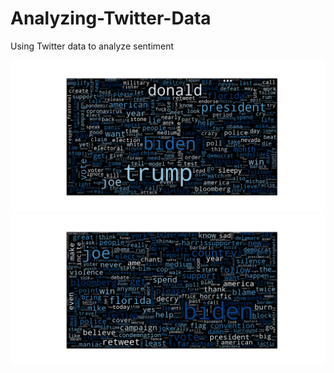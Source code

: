 # Analyzing-Twitter-Data
Using Twitter data to analyze sentiment 

![Trump Word Cloud](trumpWordcloud.png)
![Biden Word Cloud](bidenWordcloud.png)
